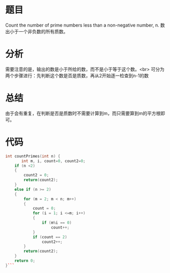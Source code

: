  
# 题目
Count the number of prime numbers less than a non-negative number, n. 
数出小于一个非负数的所有质数。
# 分析
需要注意的是，输出的数是小于所给的数，而不是小于等于这个数。\<br>
可分为两个步骤进行：先判断这个数是否是质数，再从2开始逐一检查到n-1的数
# 总结
由于会有重复，在判断是否是质数时不需要计算到m，而只需要算到m的平方根即可。
# 代码
```cpp
int countPrimes(int n) {
       int m, i, count=0, count2=0;
	if (n <2)
	{
		count2 = 0;
		return(count2);
	}
	else if (n >= 2)
	{
		for (m = 2; m < n; m++)
		{
			count = 0;
			for (i = 1; i <=m; i++)
			{
				if (m%i == 0)
					count++;
			}
			if (count == 2)
				count2++;
		}
		return(count2);
	}
    return 0;
}```
